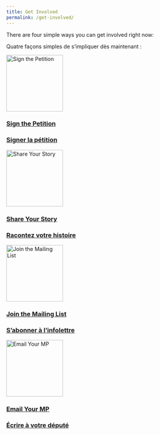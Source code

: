 ```yaml
---
title: Get Involved
permalink: /get-involved/
---
```


<div class="intro">
  <div class="lang-en">
    <p>There are four simple ways you can get involved right now:</p>
  </div>
  <div class="lang-fr">
    <p>Quatre façons simples de s’impliquer dès maintenant&nbsp;:</p>
  </div>
</div>

<div class="cta-grid">
  <a class="cta-card" href="{{ site.petition_url }}" target="_blank" rel="noopener">
    <img src="{{ '/assets/img/sign-petition.png' | relative_url }}" alt="Sign the Petition" width="150" height="150">
    <div class="lang-en"><h3>Sign the Petition</h3></div>
    <div class="lang-fr"><h3>Signer la pétition</h3></div>
  </a>

  <a class="cta-card" href="{{ '/share-your-story/' | relative_url }}">
    <img src="{{ '/assets/img/share-story.png' | relative_url }}" alt="Share Your Story" width="150" height="150">
    <div class="lang-en"><h3>Share Your Story</h3></div>
    <div class="lang-fr"><h3>Racontez votre histoire</h3></div>
  </a>

  <a class="cta-card" href="{{ site.mailchimp_url }}" target="_blank" rel="noopener">
    <img src="{{ '/assets/img/join-mail.png' | relative_url }}" alt="Join the Mailing List" width="150" height="150">
    <div class="lang-en"><h3>Join the Mailing List</h3></div>
    <div class="lang-fr"><h3>S’abonner à l’infolettre</h3></div>
  </a>

  <!-- New: Email Your MP -->
  <a class="cta-card" href="{{ '/email-your-mp/' | relative_url }}">
    <img src="{{ '/assets/img/email-mp.png' | relative_url }}" alt="Email Your MP" width="150" height="150">
    <div class="lang-en"><h3>Email Your MP</h3></div>
    <div class="lang-fr"><h3>Écrire à votre député</h3></div>
  </a>
</div>
